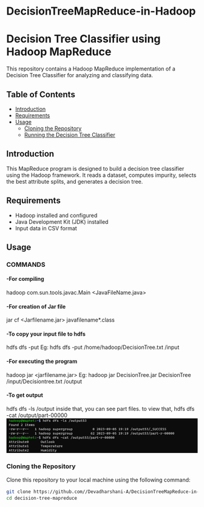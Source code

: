 # DecisionTreeMapReduce-in-Hadoop
# Decision Tree Classifier using Hadoop MapReduce

This repository contains a Hadoop MapReduce implementation of a Decision Tree Classifier for analyzing and classifying data.

## Table of Contents

- [Introduction](#introduction)
- [Requirements](#requirements)
- [Usage](#usage)
  - [Cloning the Repository](#cloning-the-repository)
  - [Running the Decision Tree Classifier](#running-the-decision-tree-classifier)

## Introduction

This MapReduce program is designed to build a decision tree classifier using the Hadoop framework. It reads a dataset, computes impurity, selects the best attribute splits, and generates a decision tree.

## Requirements

- Hadoop installed and configured
- Java Development Kit (JDK) installed
- Input data in CSV format

## Usage

### COMMANDS
#### -For compiling
hadoop com.sun.tools.javac.Main <JavaFileName.java>
#### -For creation of Jar file
 jar cf <Jarfilename.jar> javafilename*.class
#### -To copy your input file to hdfs
 hdfs dfs -put <homeDirectory> <destinationDirectory>
 Eg: hdfs dfs -put /home/hadoop/DecisionTree.txt /input
#### -For executing the program
 hadoop jar <jarfilename.jar> <mainclassname> <inputdirectory> <newOutputDirectory>
 Eg:
 hadoop jar DecisionTree.jar DecisionTree /input/Decisiontree.txt /output
#### -To get output
 hdfs dfs -ls /output
 inside that, you can see part files.
 to view that,
 hdfs dfs -cat /output/part-00000
 ![Output Example](image.png)

 
### Cloning the Repository

Clone this repository to your local machine using the following command:

```bash
git clone https://github.com//Devadharshani-A/DecisionTreeMapReduce-in-Hadoop.git
cd decision-tree-mapreduce

